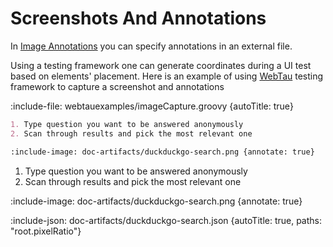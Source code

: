 # Screenshots And Annotations

In [Image Annotations](visuals/image-annotations) you can specify annotations in an external file.

Using a testing framework one can generate coordinates during a UI test based on elements' placement.
Here is an example of using [WebTau](https://github.com/testingisdocumenting/webtau) testing framework to capture a screenshot and annotations

:include-file: webtauexamples/imageCapture.groovy {autoTitle: true}

```markdown {title: "znai example"}
1. Type question you want to be answered anonymously
2. Scan through results and pick the most relevant one

:include-image: doc-artifacts/duckduckgo-search.png {annotate: true}
```

1. Type question you want to be answered anonymously
2. Scan through results and pick the most relevant one

:include-image: doc-artifacts/duckduckgo-search.png {annotate: true}


:include-json: doc-artifacts/duckduckgo-search.json {autoTitle: true, paths: "root.pixelRatio"}

